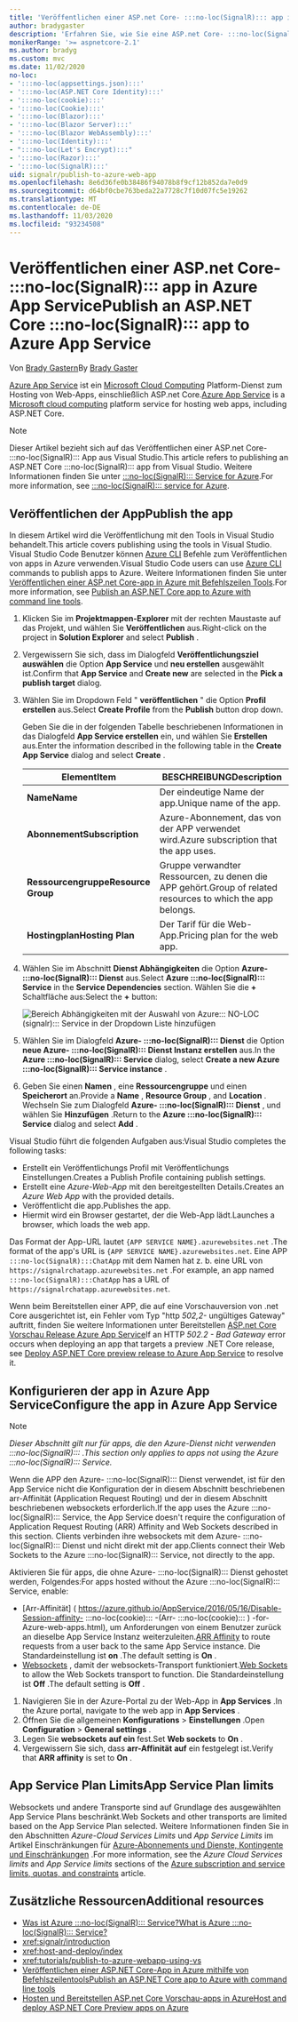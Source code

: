 ```yaml
---
title: 'Veröffentlichen einer ASP.net Core- :::no-loc(SignalR)::: app in Azure App Service'
author: bradygaster
description: 'Erfahren Sie, wie Sie eine ASP.net Core- :::no-loc(SignalR)::: app in Azure App Service veröffentlichen.'
monikerRange: '>= aspnetcore-2.1'
ms.author: bradyg
ms.custom: mvc
ms.date: 11/02/2020
no-loc:
- ':::no-loc(appsettings.json):::'
- ':::no-loc(ASP.NET Core Identity):::'
- ':::no-loc(cookie):::'
- ':::no-loc(Cookie):::'
- ':::no-loc(Blazor):::'
- ':::no-loc(Blazor Server):::'
- ':::no-loc(Blazor WebAssembly):::'
- ':::no-loc(Identity):::'
- ":::no-loc(Let's Encrypt):::"
- ':::no-loc(Razor):::'
- ':::no-loc(SignalR):::'
uid: signalr/publish-to-azure-web-app
ms.openlocfilehash: 8e6d36fe0b38486f94078b8f9cf12b852da7e0d9
ms.sourcegitcommit: d64bf0cbe763beda22a7728c7f10d07fc5e19262
ms.translationtype: MT
ms.contentlocale: de-DE
ms.lasthandoff: 11/03/2020
ms.locfileid: "93234508"
---
```

# <a name="publish-an-aspnet-core-no-locsignalr-app-to-azure-app-service"></a><span data-ttu-id="3991f-103">Veröffentlichen einer ASP.net Core- :::no-loc(SignalR)::: app in Azure App Service</span><span class="sxs-lookup"><span data-stu-id="3991f-103">Publish an ASP.NET Core :::no-loc(SignalR)::: app to Azure App Service</span></span>

<span data-ttu-id="3991f-104">Von [Brady Gastern](https://twitter.com/bradygaster)</span><span class="sxs-lookup"><span data-stu-id="3991f-104">By [Brady Gaster](https://twitter.com/bradygaster)</span></span>

<span data-ttu-id="3991f-105">[Azure App Service](/azure/app-service/app-service-web-overview) ist ein [Microsoft Cloud Computing](https://azure.microsoft.com/) Platform-Dienst zum Hosting von Web-Apps, einschließlich ASP.net Core.</span><span class="sxs-lookup"><span data-stu-id="3991f-105">[Azure App Service](/azure/app-service/app-service-web-overview) is a [Microsoft cloud computing](https://azure.microsoft.com/) platform service for hosting web apps, including ASP.NET Core.</span></span>

> [!NOTE]
> <span data-ttu-id="3991f-106">Dieser Artikel bezieht sich auf das Veröffentlichen einer ASP.net Core- :::no-loc(SignalR)::: App aus Visual Studio.</span><span class="sxs-lookup"><span data-stu-id="3991f-106">This article refers to publishing an ASP.NET Core :::no-loc(SignalR)::: app from Visual Studio.</span></span> <span data-ttu-id="3991f-107">Weitere Informationen finden Sie unter [ :::no-loc(SignalR)::: Service for Azure](https://azure.microsoft.com/services/signalr-service).</span><span class="sxs-lookup"><span data-stu-id="3991f-107">For more information, see [:::no-loc(SignalR)::: service for Azure](https://azure.microsoft.com/services/signalr-service).</span></span>

## <a name="publish-the-app"></a><span data-ttu-id="3991f-108">Veröffentlichen der App</span><span class="sxs-lookup"><span data-stu-id="3991f-108">Publish the app</span></span>

<span data-ttu-id="3991f-109">In diesem Artikel wird die Veröffentlichung mit den Tools in Visual Studio behandelt.</span><span class="sxs-lookup"><span data-stu-id="3991f-109">This article covers publishing using the tools in Visual Studio.</span></span> <span data-ttu-id="3991f-110">Visual Studio Code Benutzer können [Azure CLI](/cli/azure) Befehle zum Veröffentlichen von apps in Azure verwenden.</span><span class="sxs-lookup"><span data-stu-id="3991f-110">Visual Studio Code users can use [Azure CLI](/cli/azure) commands to publish apps to Azure.</span></span> <span data-ttu-id="3991f-111">Weitere Informationen finden Sie unter [Veröffentlichen einer ASP.net Core-app in Azure mit Befehlszeilen Tools](/azure/app-service/app-service-web-get-started-dotnet).</span><span class="sxs-lookup"><span data-stu-id="3991f-111">For more information, see [Publish an ASP.NET Core app to Azure with command line tools](/azure/app-service/app-service-web-get-started-dotnet).</span></span>

1. <span data-ttu-id="3991f-112">Klicken Sie im **Projektmappen-Explorer** mit der rechten Maustaste auf das Projekt, und wählen Sie **Veröffentlichen** aus.</span><span class="sxs-lookup"><span data-stu-id="3991f-112">Right-click on the project in **Solution Explorer** and select **Publish** .</span></span>

1. <span data-ttu-id="3991f-113">Vergewissern Sie sich, dass im Dialogfeld **Veröffentlichungsziel auswählen** die Option **App Service** und **neu erstellen** ausgewählt ist.</span><span class="sxs-lookup"><span data-stu-id="3991f-113">Confirm that **App Service** and **Create new** are selected in the **Pick a publish target** dialog.</span></span>

1. <span data-ttu-id="3991f-114">Wählen Sie im Dropdown Feld " **veröffentlichen** " die Option **Profil erstellen** aus.</span><span class="sxs-lookup"><span data-stu-id="3991f-114">Select **Create Profile** from the **Publish** button drop down.</span></span>

   <span data-ttu-id="3991f-115">Geben Sie die in der folgenden Tabelle beschriebenen Informationen in das Dialogfeld **App Service erstellen** ein, und wählen Sie **Erstellen** aus.</span><span class="sxs-lookup"><span data-stu-id="3991f-115">Enter the information described in the following table in the **Create App Service** dialog and select **Create** .</span></span>

   | <span data-ttu-id="3991f-116">Element</span><span class="sxs-lookup"><span data-stu-id="3991f-116">Item</span></span>               | <span data-ttu-id="3991f-117">BESCHREIBUNG</span><span class="sxs-lookup"><span data-stu-id="3991f-117">Description</span></span> |
   | ------------------ | ----------- |
   | <span data-ttu-id="3991f-118">**Name**</span><span class="sxs-lookup"><span data-stu-id="3991f-118">**Name**</span></span>           | <span data-ttu-id="3991f-119">Der eindeutige Name der app.</span><span class="sxs-lookup"><span data-stu-id="3991f-119">Unique name of the app.</span></span> |
   | <span data-ttu-id="3991f-120">**Abonnement**</span><span class="sxs-lookup"><span data-stu-id="3991f-120">**Subscription**</span></span>   | <span data-ttu-id="3991f-121">Azure-Abonnement, das von der APP verwendet wird.</span><span class="sxs-lookup"><span data-stu-id="3991f-121">Azure subscription that the app uses.</span></span> |
   | <span data-ttu-id="3991f-122">**Ressourcengruppe**</span><span class="sxs-lookup"><span data-stu-id="3991f-122">**Resource Group**</span></span> | <span data-ttu-id="3991f-123">Gruppe verwandter Ressourcen, zu denen die APP gehört.</span><span class="sxs-lookup"><span data-stu-id="3991f-123">Group of related resources to which the app belongs.</span></span> |
   | <span data-ttu-id="3991f-124">**Hostingplan**</span><span class="sxs-lookup"><span data-stu-id="3991f-124">**Hosting Plan**</span></span>   | <span data-ttu-id="3991f-125">Der Tarif für die Web-App.</span><span class="sxs-lookup"><span data-stu-id="3991f-125">Pricing plan for the web app.</span></span> |

1. <span data-ttu-id="3991f-126">Wählen Sie im Abschnitt **Dienst Abhängigkeiten** die Option **Azure- :::no-loc(SignalR)::: Dienst** aus.</span><span class="sxs-lookup"><span data-stu-id="3991f-126">Select **Azure :::no-loc(SignalR)::: Service** in the **Service Dependencies** section.</span></span> <span data-ttu-id="3991f-127">Wählen Sie die **+** Schaltfläche aus:</span><span class="sxs-lookup"><span data-stu-id="3991f-127">Select the **+** button:</span></span>

   ![Bereich Abhängigkeiten mit der Auswahl von Azure::: NO-LOC (signalr)::: Service in der Dropdown Liste hinzufügen](publish-to-azure-web-app/_static/signalr-service-dependency.png)

1. <span data-ttu-id="3991f-129">Wählen Sie im Dialogfeld **Azure- :::no-loc(SignalR)::: Dienst** die Option **neue Azure- :::no-loc(SignalR)::: Dienst Instanz erstellen** aus.</span><span class="sxs-lookup"><span data-stu-id="3991f-129">In the **Azure :::no-loc(SignalR)::: Service** dialog, select **Create a new Azure :::no-loc(SignalR)::: Service instance** .</span></span>

1. <span data-ttu-id="3991f-130">Geben Sie einen **Namen** , eine **Ressourcengruppe** und einen **Speicherort** an.</span><span class="sxs-lookup"><span data-stu-id="3991f-130">Provide a **Name** , **Resource Group** , and **Location** .</span></span> <span data-ttu-id="3991f-131">Wechseln Sie zum Dialogfeld **Azure- :::no-loc(SignalR)::: Dienst** , und wählen Sie **Hinzufügen** .</span><span class="sxs-lookup"><span data-stu-id="3991f-131">Return to the **Azure :::no-loc(SignalR)::: Service** dialog and select **Add** .</span></span>

<span data-ttu-id="3991f-132">Visual Studio führt die folgenden Aufgaben aus:</span><span class="sxs-lookup"><span data-stu-id="3991f-132">Visual Studio completes the following tasks:</span></span>

* <span data-ttu-id="3991f-133">Erstellt ein Veröffentlichungs Profil mit Veröffentlichungs Einstellungen.</span><span class="sxs-lookup"><span data-stu-id="3991f-133">Creates a Publish Profile containing publish settings.</span></span>
* <span data-ttu-id="3991f-134">Erstellt eine *Azure-Web-App* mit den bereitgestellten Details.</span><span class="sxs-lookup"><span data-stu-id="3991f-134">Creates an *Azure Web App* with the provided details.</span></span>
* <span data-ttu-id="3991f-135">Veröffentlicht die app.</span><span class="sxs-lookup"><span data-stu-id="3991f-135">Publishes the app.</span></span>
* <span data-ttu-id="3991f-136">Hiermit wird ein Browser gestartet, der die Web-App lädt.</span><span class="sxs-lookup"><span data-stu-id="3991f-136">Launches a browser, which loads the web app.</span></span>

<span data-ttu-id="3991f-137">Das Format der App-URL lautet `{APP SERVICE NAME}.azurewebsites.net` .</span><span class="sxs-lookup"><span data-stu-id="3991f-137">The format of the app's URL is `{APP SERVICE NAME}.azurewebsites.net`.</span></span> <span data-ttu-id="3991f-138">Eine APP `:::no-loc(SignalR):::ChatApp` mit dem Namen hat z. b. eine URL von `https://signalrchatapp.azurewebsites.net` .</span><span class="sxs-lookup"><span data-stu-id="3991f-138">For example, an app named `:::no-loc(SignalR):::ChatApp` has a URL of `https://signalrchatapp.azurewebsites.net`.</span></span>

<span data-ttu-id="3991f-139">Wenn beim Bereitstellen einer APP, die auf eine Vorschauversion von .net Core ausgerichtet ist, ein Fehler vom Typ "http *502,2-* ungültiges Gateway" auftritt, finden Sie weitere Informationen unter Bereitstellen [ASP.net Core Vorschau Release Azure App Service](xref:host-and-deploy/azure-apps/index#deploy-aspnet-core-preview-release-to-azure-app-service)</span><span class="sxs-lookup"><span data-stu-id="3991f-139">If an HTTP *502.2 - Bad Gateway* error occurs when deploying an app that targets a preview .NET Core release, see [Deploy ASP.NET Core preview release to Azure App Service](xref:host-and-deploy/azure-apps/index#deploy-aspnet-core-preview-release-to-azure-app-service) to resolve it.</span></span>

## <a name="configure-the-app-in-azure-app-service"></a><span data-ttu-id="3991f-140">Konfigurieren der app in Azure App Service</span><span class="sxs-lookup"><span data-stu-id="3991f-140">Configure the app in Azure App Service</span></span>

> [!NOTE]
> <span data-ttu-id="3991f-141">*Dieser Abschnitt gilt nur für apps, die den Azure-Dienst nicht verwenden :::no-loc(SignalR)::: .*</span><span class="sxs-lookup"><span data-stu-id="3991f-141">*This section only applies to apps not using the Azure :::no-loc(SignalR)::: Service.*</span></span>
>
> <span data-ttu-id="3991f-142">Wenn die APP den Azure- :::no-loc(SignalR)::: Dienst verwendet, ist für den App Service nicht die Konfiguration der in diesem Abschnitt beschriebenen arr-Affinität (Application Request Routing) und der in diesem Abschnitt beschriebenen websockets erforderlich.</span><span class="sxs-lookup"><span data-stu-id="3991f-142">If the app uses the Azure :::no-loc(SignalR)::: Service, the App Service doesn't require the configuration of Application Request Routing (ARR) Affinity and Web Sockets described in this section.</span></span> <span data-ttu-id="3991f-143">Clients verbinden ihre websockets mit dem Azure- :::no-loc(SignalR)::: Dienst und nicht direkt mit der app.</span><span class="sxs-lookup"><span data-stu-id="3991f-143">Clients connect their Web Sockets to the Azure :::no-loc(SignalR)::: Service, not directly to the app.</span></span>

<span data-ttu-id="3991f-144">Aktivieren Sie für apps, die ohne Azure- :::no-loc(SignalR)::: Dienst gehostet werden, Folgendes:</span><span class="sxs-lookup"><span data-stu-id="3991f-144">For apps hosted without the Azure :::no-loc(SignalR)::: Service, enable:</span></span>

* <span data-ttu-id="3991f-145">[Arr-Affinität] ( https://azure.github.io/AppService/2016/05/16/Disable-Session-affinity- :::no-loc(cookie)::: -(Arr- :::no-loc(cookie)::: ) -for-Azure-web-apps.html), um Anforderungen von einem Benutzer zurück an dieselbe App Service Instanz weiterzuleiten.</span><span class="sxs-lookup"><span data-stu-id="3991f-145">[ARR Affinity](https://azure.github.io/AppService/2016/05/16/Disable-Session-affinity-:::no-loc(cookie):::-(ARR-:::no-loc(cookie):::)-for-Azure-web-apps.html) to route requests from a user back to the same App Service instance.</span></span> <span data-ttu-id="3991f-146">Die Standardeinstellung ist **on** .</span><span class="sxs-lookup"><span data-stu-id="3991f-146">The default setting is **On** .</span></span>
* <span data-ttu-id="3991f-147">[Websockets](xref:fundamentals/websockets) , damit der websockets-Transport funktioniert.</span><span class="sxs-lookup"><span data-stu-id="3991f-147">[Web Sockets](xref:fundamentals/websockets) to allow the Web Sockets transport to function.</span></span> <span data-ttu-id="3991f-148">Die Standardeinstellung ist **Off** .</span><span class="sxs-lookup"><span data-stu-id="3991f-148">The default setting is **Off** .</span></span>

1. <span data-ttu-id="3991f-149">Navigieren Sie in der Azure-Portal zu der Web-App in **App Services** .</span><span class="sxs-lookup"><span data-stu-id="3991f-149">In the Azure portal, navigate to the web app in **App Services** .</span></span>
1. <span data-ttu-id="3991f-150">Öffnen Sie die allgemeinen **Konfigurations**  >  **Einstellungen** .</span><span class="sxs-lookup"><span data-stu-id="3991f-150">Open **Configuration** > **General settings** .</span></span>
1. <span data-ttu-id="3991f-151">Legen Sie **websockets** **auf ein** fest.</span><span class="sxs-lookup"><span data-stu-id="3991f-151">Set **Web sockets** to **On** .</span></span>
1. <span data-ttu-id="3991f-152">Vergewissern Sie sich, dass **arr-Affinität** **auf** ein festgelegt ist.</span><span class="sxs-lookup"><span data-stu-id="3991f-152">Verify that **ARR affinity** is set to **On** .</span></span>

## <a name="app-service-plan-limits"></a><span data-ttu-id="3991f-153">App Service Plan Limits</span><span class="sxs-lookup"><span data-stu-id="3991f-153">App Service Plan limits</span></span>

<span data-ttu-id="3991f-154">Websockets und andere Transporte sind auf Grundlage des ausgewählten App Service Plans beschränkt.</span><span class="sxs-lookup"><span data-stu-id="3991f-154">Web Sockets and other transports are limited based on the App Service Plan selected.</span></span> <span data-ttu-id="3991f-155">Weitere Informationen finden Sie in den Abschnitten *Azure-Cloud Services Limits* und *App Service Limits* im Artikel Einschränkungen für [Azure-Abonnements und Dienste, Kontingente und Einschränkungen](/azure/azure-subscription-service-limits#app-service-limits) .</span><span class="sxs-lookup"><span data-stu-id="3991f-155">For more information, see the *Azure Cloud Services limits* and *App Service limits* sections of the [Azure subscription and service limits, quotas, and constraints](/azure/azure-subscription-service-limits#app-service-limits) article.</span></span>

## <a name="additional-resources"></a><span data-ttu-id="3991f-156">Zusätzliche Ressourcen</span><span class="sxs-lookup"><span data-stu-id="3991f-156">Additional resources</span></span>

* [<span data-ttu-id="3991f-157">Was ist Azure :::no-loc(SignalR)::: Service?</span><span class="sxs-lookup"><span data-stu-id="3991f-157">What is Azure :::no-loc(SignalR)::: Service?</span></span>](/azure/azure-signalr/signalr-overview)
* <xref:signalr/introduction>
* <xref:host-and-deploy/index>
* <xref:tutorials/publish-to-azure-webapp-using-vs>
* [<span data-ttu-id="3991f-158">Veröffentlichen einer ASP.NET Core-App in Azure mithilfe von Befehlszeilentools</span><span class="sxs-lookup"><span data-stu-id="3991f-158">Publish an ASP.NET Core app to Azure with command line tools</span></span>](/azure/app-service/app-service-web-get-started-dotnet)
* [<span data-ttu-id="3991f-159">Hosten und Bereitstellen ASP.net Core Vorschau-apps in Azure</span><span class="sxs-lookup"><span data-stu-id="3991f-159">Host and deploy ASP.NET Core Preview apps on Azure</span></span>](xref:host-and-deploy/azure-apps/index#deploy-aspnet-core-preview-release-to-azure-app-service)
